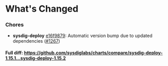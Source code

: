 # What's Changed

### Chores
- **sysdig-deploy** [e16f9879](https://github.com/sysdiglabs/charts/commit/e16f9879cd5352d0ab7e630a3a3c755bb6d06092): Automatic version bump due to updated dependencies ([#1267](https://github.com/sysdiglabs/charts/issues/1267))
#### Full diff: https://github.com/sysdiglabs/charts/compare/sysdig-deploy-1.15.1...sysdig-deploy-1.15.2
